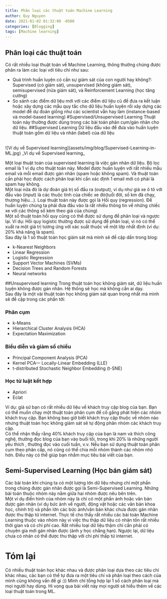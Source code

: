 ```yaml
---
title: Phân loại các thuật toán Machine Learning
author: Quy Nguyen
date: 2021-01-02 01:32:00 -0500
categories: [Blogging]
tags: [Machine learning]
---
```


## Phân loại các thuật toán
Có rất nhiều loại thuật toán về Machine Learning, thông thường chúng được phân ra làm các loại với tiêu chí như sau:
* Quá trình huấn luyện có cần sự giám sát của con người hay không?: Supervised (có giám sát), unsupervised (không giám sát), semisupervised (nửa giám sát), và Reinforcement Learning (học tăng cường)
* So sánh các điểm dữ liệu mới với các điểm dữ liệu cũ để đưa ra kết luận hoặc xây dựng các mẫu quy tắc cho dữ liệu huấn luyện rồi xây dựng các model để dự đoán giống như các scientist vẫn hay làm (instance-based và model-based learning)
#Supervised/Unsupervised Learning
Thuật toán này thường được dùng trong các bài toán phân cụm/gán nhãn cho dữ liệu.
##Supervised Learning
Dữ liệu đầu vào để đưa vào huấn luyện thuật toán gồm dữ liệu và nhãn (label) của dữ liệu
<br>
![Ví dụ về Supervised learning](assets/img/blog/Supervised-Learning-in-ML.jpg)
_Ví dụ về Supervised learning_

Một loại thuật toán của supervised learning là việc gán nhãn dữ liệu. Bộ lọc email là 1 ví dụ cho thuật toán này. Model được huấn luyện với rất nhiều mẫu email và mỗi email được gán nhãn (spam hoặc không spam). Và thuật toán cần phải học được cách phân loại khi cần xác định 1 email mới có phải là spam hay không.
<br>
Một loại nữa đó là dự đoán giá trị số đầu ra (output), ví dụ như giá xe ô tô với đầu vào (input) là các thuộc tính của chiếc xe đó(tuổi đời, số km đã chạy, thương hiệu...). Loại thuật toán này được gọi là Hồi quy (regression). Để huấn luyện chúng ta phải đưa đầu vào là rất nhiều thông tin về những chiếc xe với các thông số kèm theo giá của chúng)
<br>
Một số thuật toán hồi quy cũng có thể được sử dụng để phân loại và ngược lại. Ví dụ: Hồi quy logistic thường được sử dụng để phân loại, vì nó có thể xuất ra một giá trị tương ứng với xác suất thuộc về một lớp nhất định (ví dụ: 20% khả năng là spam).
<br>
Sau đây là 1 số thuật toán học giám sát mà mình sẽ đề cập dần trong blog:
* k-Nearest Neighbors
* Linear Regression
* Logistic Regression
* Support Vector Machines (SVMs)
* Decision Trees and Random Forests
* Neural networks

##Unsupervised learning
Trong thuật toán học không giám sát, dữ liệu huấn luyện không được gán nhãn. Hệ thống sẽ học mà không cần ai dạy.
<br>
Sau đây là một vài thuật toán học không giám sát quan trọng nhất mà mình sẽ đề cập trong các phần tới:
### Phân cụm
- k-Means
- Hierarchical Cluster Analysis (HCA)
- Expectation Maximization
### Biểu diễn và giảm số chiều
- Principal Component Analysis (PCA)
- Kernel PCA— Locally-Linear Embedding (LLE)
- t-distributed Stochastic Neighbor Embedding (t-SNE)
### Học từ luật kết hợp
- Apriori
- Eclat

Ví dụ: giả sử bạn có rất nhiều dữ liệu về khách truy cập blog của bạn. Bạn có thể muốn chạy một thuật toán phân cụm để cố gắng phát hiện các nhóm khách truy cập. Bạn không bao giờ biết khách truy cập thuộc về nhóm nào nhưng thuật toán học không giám sát sẽ tự động phân nhóm các khách truy cập.
<br>
Có thể nhận thấy rằng 40% khách truy cập của bạn là nam và thích công nghệ, thường đọc blog của bạn vào buổi tối, trong khi 20% là những người yêu thích , thường đọc vào cuối tuần, v.v. Nếu bạn sử dụng thuật toán phân cụm theo phân cấp, nó cũng có thể chia mỗi nhóm thành các nhóm nhỏ hơn. Điều này có thể giúp bạn nhắm mục tiêu bài viết của bạn.

## Semi-Supervised Learning (Học bán giám sát)
Các bài toán khi chúng ta có một lượng lớn dữ liệu nhưng chỉ một phần trong chúng được gán nhãn được gọi là Semi-Supervised Learning. Những bài toán thuộc nhóm này nằm giữa hai nhóm được nêu bên trên.
<br>
Một ví dụ điển hình của nhóm này là chỉ có một phần ảnh hoặc văn bản được gán nhãn (ví dụ bức ảnh về người, động vật hoặc các văn bản khoa học, chính trị) và phần lớn các bức ảnh/văn bản khác chưa được gán nhãn được thu thập từ internet. Thực tế cho thấy rất nhiều các bài toán Machine Learning thuộc vào nhóm này vì việc thu thập dữ liệu có nhãn tốn rất nhiều thời gian và có chi phí cao. Rất nhiều loại dữ liệu thậm chí cần phải có chuyên gia mới gán nhãn được (ảnh y học chẳng hạn). Ngược lại, dữ liệu chưa có nhãn có thể được thu thập với chi phí thấp từ internet.
# Tóm lại
Có nhiều thuật toán học khác nhau và được phân loại dựa theo các tiêu chí khác nhau, các bạn có thể tự đưa ra một tiêu chí và phân loại theo cách của mình cũng không vấn đề gì :)) Mình chỉ tổng hợp lại 1 số cách phân loại mà mọi người hay dùng. Hi vọng qua bài viết này mọi người sẽ hiểu thêm về các loại thuật toán trong ML.
